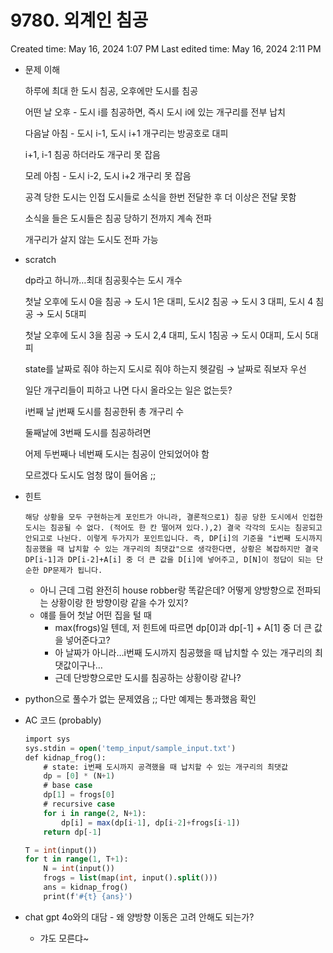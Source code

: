 # 9780. 외계인 침공

Created time: May 16, 2024 1:07 PM
Last edited time: May 16, 2024 2:11 PM

- 문제 이해
    
    하루에 최대 한 도시 침공, 오후에만 도시를 침공
    
    어떤 날 오후 - 도시 i를 침공하면, 즉시 도시 i에 있는 개구리를 전부 납치
    
    다음날 아침 - 도시 i-1, 도시 i+1 개구리는 방공호로 대피 
    
    i+1, i-1 침공 하더라도 개구리 못 잡음 
    
    모레 아침 - 도시 i-2, 도시 i+2 개구리 못 잡음 
    
    공격 당한 도시는 인접 도시들로 소식을 한번 전달한 후 더 이상은 전달 못함 
    
    소식을 들은 도시들은 침공 당하기 전까지 계속 전파 
    
    개구리가 살지 않는 도시도 전파 가능
    
- scratch
    
    dp라고 하니까…최대 침공횟수는 도시 개수 
    
    첫날 오후에 도시 0을 침공 → 도시 1은 대피, 도시2 침공 → 도시 3 대피, 도시 4 침공 → 도시 5대피
    
    첫날 오후에 도시 3을 침공 → 도시 2,4 대피, 도시 1침공 → 도시 0대피, 도시 5대피
    
    state를 날짜로 줘야 하는지 도시로 줘야 하는지 헷갈림 → 날짜로 줘보자 우선 
    
    일단 개구리들이 피하고 나면 다시 올라오는 일은 없는듯?
    
    i번째 날 j번째 도시를 침공한뒤 총 개구리 수 
    
    둘째날에 3번째 도시를 침공하려면 
    
    어제 두번째나 네번째 도시는 침공이 안되었어야 함 
    
    모르겠다 도시도 엄청 많이 들어옴 ;; 
    
- 힌트
    
    ```
    해당 상황을 모두 구현하는게 포인트가 아니라, 결론적으로1) 침공 당한 도시에서 인접한 도시는 침공될 수 없다. (적어도 한 칸 떨어져 있다.),2) 결국 각각의 도시는 침공되고 안되고로 나뉜다. 이렇게 두가지가 포인트입니다. 즉, DP[i]의 기준을 "i번째 도시까지 침공했을 때 납치할 수 있는 개구리의 최댓값"으로 생각한다면, 상황은 복잡하지만 결국 DP[i-1]과 DP[i-2]+A[i] 중 더 큰 값을 D[i]에 넣어주고, D[N]이 정답이 되는 단순한 DP문제가 됩니다.
    ```
    
    - 아니 근데 그럼 완전히 house robber랑 똑같은데? 어떻게 양방향으로 전파되는 상황이랑 한 방향이랑 같을 수가 있지?
    - 얘를 들어 첫날 어떤 집을 털 때
        - max(frogs)일 텐데, 저 힌트에 따르면 dp[0]과 dp[-1] + A[1] 중 더 큰 값을 넣어준다고?
        - 아 날짜가 아니라…i번째 도시까지 침공했을 때 납치할 수 있는 개구리의 최댓값이구나…
        - 근데 단방향으로만 도시를 침공하는 상황이랑 같나?
- python으로 풀수가 없는 문제였음 ;; 다만 예제는 통과했음 확인
- AC 코드 (probably)
    
    ```sql
    import sys
    sys.stdin = open('temp_input/sample_input.txt')
    def kidnap_frog():
        # state: i번째 도시까지 공격했을 때 납치할 수 있는 개구리의 최댓값
        dp = [0] * (N+1)
        # base case
        dp[1] = frogs[0]
        # recursive case
        for i in range(2, N+1):
            dp[i] = max(dp[i-1], dp[i-2]+frogs[i-1])
        return dp[-1]
    
    T = int(input())
    for t in range(1, T+1):
        N = int(input())
        frogs = list(map(int, input().split()))
        ans = kidnap_frog()
        print(f'#{t} {ans}')
    ```
    
- chat gpt 4o와의 대담 - 왜 양방향 이동은 고려 안해도 되는가?
    - 갸도 모른댜~